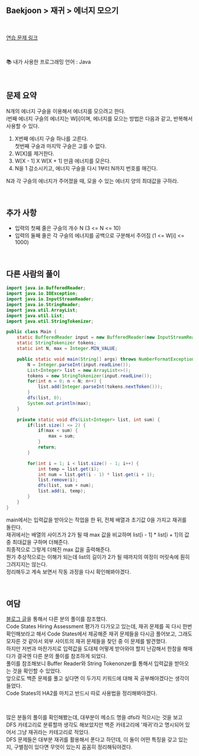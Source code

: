 ## **Baekjoon > 재귀 > 에너지 모으기**

</br>

[연습 문제 링크](https://www.acmicpc.net/problem/16198)

</br>

:books: 내가 사용한 프로그래밍 언어 : Java

</br>

## 문제 요약

N개의 에너지 구슬을 이용해서 에너지를 모으려고 한다.  
i번째 에너지 구슬의 에너지는 W[i]이며, 에너지를 모으는 방법은 다음과 같고, 반복해서 사용할 수 있다.

1. X번째 에너지 구슬 하나를 고른다.  
   첫번째 구슬과 마지막 구슬은 고를 수 없다.
2. W[X]를 제거한다.
3. W[X - 1] X W[X + 1] 만큼 에너지를 모은다.
4. N을 1 감소시키고, 에너지 구슬을 다시 1부터 N까지 번호를 매긴다.

N과 각 구슬의 에너지가 주어졌을 때, 모을 수 있는 에너지 양의 최대값을 구하라.

</br>

## 추가 사항

- 입력의 첫째 줄은 구슬의 개수 N (3 <= N <= 10)
- 입력의 둘째 줄은 각 구슬의 에너지를 공백으로 구분해서 주어짐 (1 <= W[i] <= 1000)

</br>

## 다른 사람의 풀이

```java
import java.io.BufferedReader;
import java.io.IOException;
import java.io.InputStreamReader;
import java.io.StringReader;
import java.util.ArrayList;
import java.util.List;
import java.util.StringTokenizer;

public class Main {
	static BufferedReader input = new BufferedReader(new InputStreamReader(System.in));
	static StringTokenizer tokens;
	static int N, max = Integer.MIN_VALUE;

	public static void main(String[] args) throws NumberFormatException, IOException {
		N = Integer.parseInt(input.readLine());
		List<Integer> list = new ArrayList<>();
		tokens = new StringTokenizer(input.readLine());
		for(int n = 0; n < N; n++) {
			list.add(Integer.parseInt(tokens.nextToken()));
		}
		dfs(list, 0);
		System.out.println(max);
	}

	private static void dfs(List<Integer> list, int sum) {
		if(list.size() <= 2) {
			if(max < sum) {
				max = sum;
			}
			return;
		}

		for(int i = 1; i < list.size() - 1; i++) {
			int temp = list.get(i);
			int num = list.get(i - 1) * list.get(i + 1);
			list.remove(i);
			dfs(list, sum + num);
			list.add(i, temp);
		}
	}
}
```

main에서는 입력값을 받아오는 작업을 한 뒤, 전체 배열과 초기값 0을 가지고 재귀를 돌린다.  
재귀에서는 배열의 사이즈가 2가 될 때 max 값을 비교하며 list[i - 1] \* list[i + 1]의 값 중 최대값을 구하며 더해준다.  
최종적으로 그렇게 더해진 max 값을 출력해준다.  
뭔가 추상적으로는 이해가 되는데 list의 길이가 2가 될 때까지의 여정이 머릿속에 훤히 그려지지는 않는다.  
정리해두고 계속 보면서 작동 과정을 다시 확인해봐야겠다.

</br>

## 여담

[블로그 글](https://laugh4mile.tistory.com/68)을 통해서 다른 분의 풀이를 참조했다.  
Code States Hiring Assessment 평가가 다가오고 있는데, 재귀 문제를 꼭 다시 한번 확인해보라고 해서 Code States에서 제공해준 재귀 문제들을 다시금 풀어보고, 그래도 모자른 것 같아서 외부 사이트의 재귀 문제들을 찾던 중 이 문제를 발견했다.  
하지만 저번과 마찬가지로 입력값을 도대체 어떻게 받아와야 할지 난감해서 한참을 해매다가 결국엔 다른 분의 풀이를 참조하게 되었다.  
풀이를 참조해보니 Buffer Reader와 String Tokenonzer를 통해서 입력값을 받아오는 것을 확인할 수 있었다.  
앞으로도 백준 문제를 풀고 싶다면 이 두가지 키워드에 대해 꼭 공부해야겠다는 생각이 들었다.  
Code States의 HA2를 마치고 반드시 따로 사용법을 정리해봐야겠다.

</br>

많은 분들의 풀이를 확인해봤는데, 대부분이 메소드 명을 dfs라 적으시는 것을 보고 DFS 카테고리로 분류할까 생각도 해보았지만 백준 카테고리에 '재귀'라고 명시되어 있어서 그냥 재귀라는 카테고리로 적었다.  
DFS 문제들은 대부분 재귀를 활용해서 푼다고 하던데, 이 둘이 어떤 특징을 갖고 있는지, 구별점이 있다면 무엇이 있는지 꼼꼼히 정리해둬야겠다.
